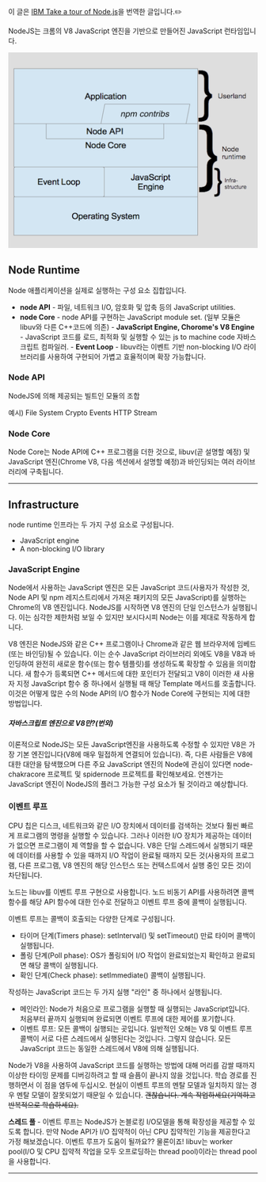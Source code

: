 이 글은 [IBM Take a tour of Node.js](https://developer.ibm.com/learningpaths/get-started-nodejs/explore-nodejs-architecture/)을 번역한 글입니다.✏️

NodeJS는 크롬의 V8 JavaScript 엔진을 기반으로 만들어진 JavaScript 런타임입니다.

<img src="/nodeJS_architecture.png"/>

## Node Runtime

Node 애플리케이션을 실제로 실행하는 구성 요소 집합입니다.

-   **node API** - 파일, 네트워크 I/O, 암호화 및 압축 등의 JavaScript utilities.
-   **node Core** - node API를 구현하는 JavaScript module set.
    (일부 모듈은 libuv와 다른 C++코드에 의존) - **JavaScript Engine, Chorome's V8 Engine** - JavaScript 코드를 로드, 최적화 및 실행할 수 있는 js to machine code 자바스크립트 컴파일러. - **Event Loop** - libuv라는 이벤트 기반 non-blocking I/O 라이브러리를 사용하여 구현되어 가볍고 효율적이며 확장 가능합니다.

### Node API

NodeJS에 의해 제공되는 빌트인 모듈의 조합

예시)
File System
Crypto
Events
HTTP
Stream

### Node Core

Node Core는 Node API에 C++ 프로그램을 더한 것으로, libuv(곧 설명할 예정) 및 JavaScript 엔진(Chrome V8, 다음 섹션에서 설명할 예정)과 바인딩되는 여러 라이브러리에 구축됩니다.

---

## Infrastructure

node runtime 인프라는 두 가지 구성 요소로 구성됩니다.

-   JavaScript engine
-   A non-blocking I/O library

### JavaScript Engine

Node에서 사용하는 JavaScript 엔진은 모든 JavaScript 코드(사용자가 작성한 것, Node API 및 npm 레지스트리에서 가져온 패키지의 모든 JavaScript)를 실행하는 Chrome의 V8 엔진입니다. NodeJS를 시작하면 V8 엔진의 단일 인스턴스가 실행됩니다. 이는 심각한 제한처럼 보일 수 있지만 보시다시피 Node는 이를 제대로 작동하게 합니다.

V8 엔진은 NodeJS와 같은 C++ 프로그램이나 Chrome과 같은 웹 브라우저에 임베드(또는 바인딩)될 수 있습니다. 이는 순수 JavaScript 라이브러리 외에도 V8을 V8과 바인딩하여 완전히 새로운 함수(또는 함수 템플릿)를 생성하도록 확장할 수 있음을 의미합니다. 새 함수가 등록되면 C++ 메서드에 대한 포인터가 전달되고 V8이 이러한 새 사용자 지정 JavaScript 함수 중 하나에서 실행될 때 해당 Template 메서드를 호출합니다. 이것은 어떻게 많은 수의 Node API의 I/O 함수가 Node Core에 구현되는 지에 대한 방법입니다.

##### 자바스크립트 엔진으로 V8만?(번외)

이론적으로 NodeJS는 모든 JavaScript엔진을 사용하도록 수정할 수 있지만 V8은 가장 기본 엔진입니다(V8에 매우 밀접하게 연결되어 있습니다). 즉, 다른 사람들은 V8에 대한 대안을 탐색했으며 다른 주요 JavaScript 엔진의 Node에 관심이 있다면 node-chakracore 프로젝트 및 spidernode 프로젝트를 확인해보세요. 언젠가는 JavaScript 엔진이 NodeJS의 플러그 가능한 구성 요소가 될 것이라고 예상합니다.

### 이벤트 루프

CPU 칩은 디스크, 네트워크와 같은 I/O 장치에서 데이터를 검색하는 것보다 훨씬 빠르게 프로그램의 명령을 실행할 수 있습니다. 그러나 이러한 I/O 장치가 제공하는 데이터가 없으면 프로그램이 제 역할을 할 수 없습니다. V8은 단일 스레드에서 실행되기 때문에 데이터를 사용할 수 있을 때까지 I/O 작업이 완료될 때까지 모든 것(사용자의 프로그램, 다른 프로그램, V8 엔진의 해당 인스턴스 또는 컨텍스트에서 실행 중인 모든 것)이 차단됩니다.

노드는 libuv를 이벤트 루프 구현으로 사용합니다. 노드 비동기 API를 사용하려면 콜백 함수를 해당 API 함수에 대한 인수로 전달하고 이벤트 루프 중에 콜백이 실행됩니다.

이벤트 루프는 콜백이 호출되는 다양한 단계로 구성됩니다.

-   타이머 단계(Timers phase): setInterval() 및 setTimeout() 만료 타이머 콜백이 실행됩니다.
-   폴링 단계(Poll phase): OS가 폴링되어 I/O 작업이 완료되었는지 확인하고 완료되면 해당 콜백이 실행됩니다.
-   확인 단계(Check phase): setImmediate() 콜백이 실행됩니다.

작성하는 JavaScript 코드는 두 가지 실행 "라인" 중 하나에서 실행됩니다.

-   메인라인: Node가 처음으로 프로그램을 실행할 때 실행되는 JavaScript입니다. 처음부터 끝까지 실행되며 완료되면 이벤트 루프에 대한 제어를 포기합니다.
-   이벤트 루프: 모든 콜백이 실행되는 곳입니다.
    일반적인 오해는 V8 및 이벤트 루프 콜백이 서로 다른 스레드에서 실행된다는 것입니다. 그렇지 않습니다. 모든 JavaScript 코드는 동일한 스레드에서 V8에 의해 실행됩니다.

Node가 V8을 사용하여 JavaScript 코드를 실행하는 방법에 대해 머리를 감쌀 때까지 이상한 타이밍 문제를 디버깅하려고 할 때 슬픔이 끝나지 않을 것입니다. 학습 경로를 진행하면서 이 점을 염두에 두십시오. 현실이 이벤트 루프의 멘탈 모델과 일치하지 않는 경우 멘탈 모델이 잘못되었기 때문일 수 있습니다. ~~괜찮습니다. 계속 작업하세요(기억하고 반복적으로 학습하세요).~~

**스레드 풀** - 이벤트 루프는 NodeJS가 논블로킹 I/O모델을 통해 확장성을 제공할 수 있도록 합니다. 만약 Node API가 I/O 집약적이 아닌 CPU 집약적인 기능을 제공한다고 가정 해보겠습니다. 이벤트 루프가 도움이 될까요?? 물론이죠! libuv는 worker pool(I/O 및 CPU 집약적 작업을 모두 오프로딩하는 thread pool)이라는 thread pool을 사용합니다.

---
